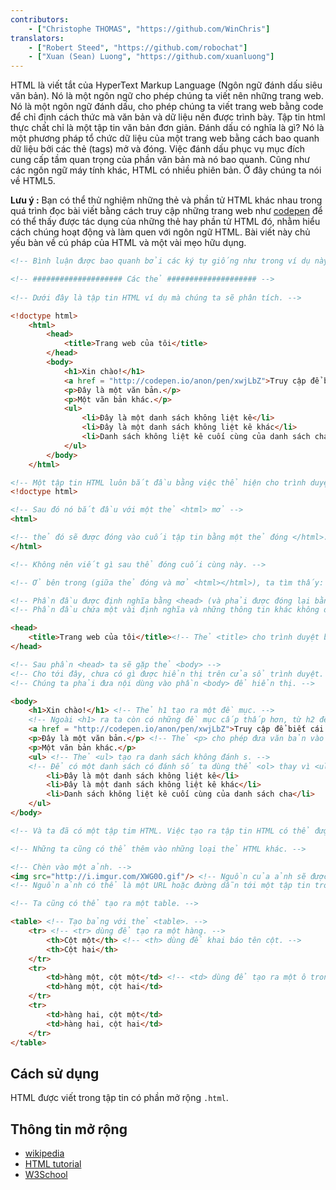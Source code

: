 ```yaml
---
contributors:
    - ["Christophe THOMAS", "https://github.com/WinChris"]
translators:
    - ["Robert Steed", "https://github.com/robochat"]
    - ["Xuan (Sean) Luong", "https://github.com/xuanluong"]
---
```


HTML là viết tắt của HyperText Markup Language (Ngôn ngữ đánh dấu siêu văn bản).
Nó là một ngôn ngữ cho phép chúng ta viết nên những trang web.
Nó là một ngôn ngữ đánh dấu, cho phép chúng ta viết trang web bằng code để chỉ định cách thức mà văn bản và dữ liệu nên được trình bày.
Tập tin html thực chất chỉ là một tập tin văn bản đơn giản.
Đánh dấu có nghĩa là gì? Nó là một phương pháp tổ chức dữ liệu của một trang web bằng cách bao quanh dữ liệu bởi các thẻ (tags) mở và đóng.
Việc đánh dấu phục vụ mục đích cung cấp tầm quan trọng của phần văn bản mà nó bao quanh.
Cũng như các ngôn ngữ máy tính khác, HTML có nhiều phiên bản. Ở đây chúng ta nói về HTML5.

**Lưu ý :**  Bạn có thể thử nghiệm những thẻ và phần tử HTML khác nhau trong quá trình đọc bài viết bằng cách truy cập những trang web như [codepen](http://codepen.io/pen/) để có thể thấy được tác dụng của những thẻ hay phần tử HTML đó,
nhằm hiểu cách chúng hoạt động và làm quen với ngôn ngữ HTML.
Bài viết này chủ yếu bàn về cú pháp của HTML và một vài mẹo hữu dụng.


```html
<!-- Bình luận được bao quanh bởi các ký tự giống như trong ví dụ này -->

<!-- #################### Các thẻ #################### -->
   
<!-- Dưới đây là tập tin HTML ví dụ mà chúng ta sẽ phân tích. -->

<!doctype html>
	<html>
		<head>
			<title>Trang web của tôi</title>
		</head>
		<body>
			<h1>Xin chào!</h1>
			<a href = "http://codepen.io/anon/pen/xwjLbZ">Truy cập để biết cái gì sẽ được hiển thị</a>
			<p>Đây là một văn bản.</p>
			<p>Một văn bản khác.</p>
			<ul>
				<li>Đây là một danh sách không liệt kê</li>
				<li>Đây là một danh sách không liệt kê khác</li>
				<li>Danh sách không liệt kê cuối cùng của danh sách cha</li>
			</ul>
		</body>
	</html>

<!-- Một tập tin HTML luôn bắt đầu bằng việc thể hiện cho trình duyệt rằng nó là một trang HTML -->
<!doctype html>

<!-- Sau đó nó bắt đầu với một thẻ <html> mở -->
<html>

<!-- thẻ đó sẽ được đóng vào cuối tập tin bằng một thẻ đóng </html>. -->
</html>

<!-- Không nên viết gì sau thể đóng cuối cùng này. -->

<!-- Ở bên trong (giữa thẻ đóng và mở <html></html>), ta tìm thấy: -->

<!-- Phần đầu được định nghĩa bằng <head> (và phải được đóng lại bằng </head>). -->
<!-- Phần đầu chứa một vài định nghĩa và những thông tin khác không được dùng để hiển thị; đây gọi là siêu dữ liệu (metadata) -->

<head>
	<title>Trang web của tôi</title><!-- Thẻ <title> cho trình duyệt biết dòng chữ để hiển thị trên thanh tựa đề của trình duyệt vả tên tab. -->
</head>

<!-- Sau phần <head> ta sẽ gặp thẻ <body> -->
<!-- Cho tới đây, chưa có gì được hiển thị trên cửa sổ trình duyệt.  -->
<!-- Chúng ta phải đưa nội dùng vào phần <body> để hiển thị. -->

<body>
	<h1>Xin chào!</h1> <!-- Thẻ h1 tạo ra một đề mục. -->
	<!-- Ngoài <h1> ra ta còn có những đề mục cấp thấp hơn, từ h2 đến h6 -->
	<a href = "http://codepen.io/anon/pen/xwjLbZ">Truy cập để biết cái gì sẽ được hiển thị</a> <!-- một liên kết đền một url được cung cấp bởi thuộc tính href="" -->
	<p>Đây là một văn bản.</p> <!-- Thẻ <p> cho phép đưa văn bản vào trang html. -->
	<p>Một văn bản khác.</p>
	<ul> <!-- Thẻ <ul> tạo ra danh sách không đánh s. -->
	<!-- Để có một danh sách có đánh số ta dùng thể <ol> thay vì <ul> từ đó sẽ có số thứ tự  1. cho phần tử đầu tiên, 2. cho phần tử thứ hai, v.v... -->
		<li>Đây là một danh sách không liệt kê</li>
		<li>Đây là một danh sách không liệt kê khác</li>
		<li>Danh sách không liệt kê cuối cùng của danh sách cha</li>
	</ul>
</body>

<!-- Và ta đã có một tập tim HTML. Việc tạo ra tập tin HTML có thể được thực hiện một cách đơn giản. -->

<!-- Những ta cũng có thể thêm vào những loại thẻ HTML khác. -->

<!-- Chèn vào một ảnh. -->
<img src="http://i.imgur.com/XWG0O.gif"/> <!-- Nguồn của ảnh sẽ được khai báo qua thuộc tính src="" -->
<!-- Nguồn ảnh có thể là một URL hoặc đường dẫn tới một tập tin trong máy. -->

<!-- Ta cũng có thể tạo ra một table. -->

<table> <!-- Tạo bảng với thẻ <table>. -->
	<tr> <!-- <tr> dùng để tạo ra một hàng. -->
		<th>Cột một</th> <!-- <th> dùng để khai báo tên cột. -->
		<th>Cột hai</th>
	</tr>
	<tr>
		<td>hàng một, cột một</td> <!-- <td> dùng để tạo ra một ô trong table. -->
		<td>hàng một, cột hai</td>
	</tr>
	<tr>
		<td>hàng hai, cột một</td>
		<td>hàng hai, cột hai</td>
	</tr>
</table>
```

## Cách sử dụng

HTML được viết trong tập tin có phần mở rộng `.html`.

## Thông tin mở rộng

* [wikipedia](https://vi.wikipedia.org/wiki/HTML)
* [HTML tutorial](https://developer.mozilla.org/en-US/docs/Web/HTML)
* [W3School](http://www.w3schools.com/html/html_intro.asp)
